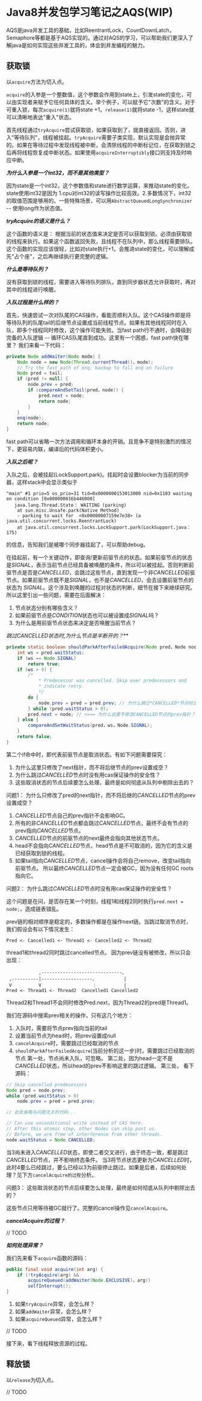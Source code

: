 # Java8并发包学习笔记之AQS(WIP)

AQS是java并发工具的基础，比如ReentrantLock，CountDownLatch，Semaphore等都是基于AQS实现的。通过对AQS的学习，可以帮助我们更深入了解java是如何实现这些并发工具的，体会到并发编程的魅力。

## 获取锁
以`acquire`方法为切入点。

`acquire`的入参是一个整数值，这个参数会作用到state上，引发state的变化，可以由实现者来赋予它任何具体的含义。举个例子，可以赋予它"次数"的含义。对于可重入锁，每次`acquire(1)`就将state +1，`release(1)`就将state -1，这样state就可以清晰地表达"重入"状态。

首先线程通过`tryAcquire`尝试获取锁，如果获取到了，就直接返回。否则，进入"等待队列"，线程被挂起。`tryAcquire`需要子类实现，默认实现是会抛异常的。如果在等待过程中发现线程被中断，会清除线程的中断标记位，在获取到锁之后再将线程恢复成中断状态。如果使用`acquireInterruptibly`接口则支持及时响应中断。

***为什么入参是一个int32，而不是其他类型？***

因为state是一个int32，这个参数值和state进行数学运算，来推动state的变化。state使用int32是因为 1.cpu对int32的读写操作比较高效。2.多数情况下，int32的取值范围是够用的。一些特殊场景，可以用`AbstractQueuedLongSynchronizer` -- 使用long作为状态值。

***tryAcquire的语义是什么？***

这个函数的语义是： 根据当前的状态值来决定是否可以获取到锁。必须由获取锁的线程来执行。如果这个函数返回失败，且线程不在队列中，那么线程需要排队。这个函数的实现应该很轻，比如对state执行+1，会推进state的变化，可以理解成先"占个座"，之后再继续执行更完整的逻辑。

***什么是等待队列？***

没有获取到锁的线程，需要进入等待队列排队，直到同步器状态允许获取时，再对其中的线程进行唤醒。

***入队过程是什么样的？***

首先，快速尝试一次对队尾的CAS操作，看能否顺利入队。这个CAS操作即是将等待队列的队尾tail的后继节点设置成当前线程节点。如果有其他线程同时在入队，即多个线程同时修改，这个操作可能失败。当fast path行不通时，会降级到完备的入队逻辑 -- 循环CAS队尾直到成功。这里有一个困惑，fast path快在哪里？ 我们来看一下代码：
```java
private Node addWaiter(Node mode) {
    Node node = new Node(Thread.currentThread()，mode);
    // Try the fast path of enq; backup to full enq on failure
    Node pred = tail;
    if (pred != null) {
        node.prev = pred;
        if (compareAndSetTail(pred，node)) {
            pred.next = node;
            return node;
        }
    }
    enq(node);
    return node;
}
```
fast path可以省略一次方法调用和循环本身的开销。且竞争不是特别激烈的情况下，更容易内联，编译后的代码体积更小。

***入队之后呢？***

入队之后，会被挂起(LockSupport.park)。挂起时会设置blocker为当前的同步器，这样stack中会显示类似于
```
"main" #1 prio=5 os_prio=31 tid=0x0000000153013000 nid=0x1103 waiting on condition [0x000000016b446000]
   java.lang.Thread.State： WAITING (parking)
	at sun.misc.Unsafe.park(Native Method)
	- parking to wait for  <0x00000007159e7e38> (a java.util.concurrent.locks.ReentrantLock)
	at java.util.concurrent.locks.LockSupport.park(LockSupport.java：175)
```
的信息，告知我们是被哪个同步器挂起了，可以帮助debug。

在挂起前，有一个关键动作，即查询/更新前驱节点的状态。如果前驱节点的状态是*SIGNAL*，表示当前节点已经具备被唤醒的条件，所以可以被挂起。否则判断前驱节点是否是*CANCELLED*，会跳过这些节点，直到发现一个非*CANCELLED*前驱节点。如果前驱节点既不是*SIGNAL*，也不是*CANCELLED*，会去设置前驱节点的状态为 *SIGNAL*。这个涉及到唤醒的过程对状态的判断，细节在接下来继续研究。所以这里引出一些问题，需要在后面解决：
1. 节点状态分别有哪些含义？
2. 如果前驱节点是*CONDITION*状态也可以被设置成*SIGNAL*吗？
3. 为什么是用前驱节点状态来决定是否唤醒当前节点？

***跳过*CANCELLED*状态时,为什么节点是半断开的？***
```java
private static boolean shouldParkAfterFailedAcquire(Node pred，Node node) {
    int ws = pred.waitStatus;
    if (ws == Node.SIGNAL)
        return true;
    if (ws > 0) {
        /*
            * Predecessor was cancelled. Skip over predecessors and
            * indicate retry.
            */
        do {
            node.prev = pred = pred.prev; // 为什么跳过*CANCELLED*节点时没有用cas保证操作的安全性？
        } while (pred.waitStatus > 0);
        pred.next = node; // <=== 为什么这里不修改CANCELLED节点的prev指针？
    } else {
        compareAndSetWaitStatus(pred，ws，Node.SIGNAL);
    }
    return false;
}
```
第二个if命中时，即代表前驱节点是取消状态。有如下问题需要探究：
1. 为什么这里只修改了next指针，而不将后继节点的prev设置成空？
2. 为什么跳过*CANCELLED*节点时没有用cas保证操作的安全性？
3. 这些取消状态的节点后续要怎么处理，最终是如何彻底从队列中剔除出去的？

问题1： 为什么只修改了pred的next指针，而不将后继的*CANCELLED*节点的prev设置成空？
1. *CANCELLED*节点自己的prev指针不会影响GC。
2. 所有的非*CANCELLED*节点都会跳过*CANCELLED*节点，最终不会有节点的prev指向*CANCELLED*节点。
3. *CANCELLED*节点的前驱节点的next最终会指向其他状态节点。
4. head不会指向*CANCELLED*节点，head节点是不可取消的，因为它的含义是已经获取到锁的线程。
5. 如果tail指向*CANCELLED*节点，cancel操作会将自己remove，改变tail指向前驱节点。
所以最终*CANCELLED*节点一定会被GC，因为没有任何GC roots指向它。

问题2： 为什么跳过*CANCELLED*节点时没有用cas保证操作的安全性？

这个问题是在问，是否存在某一个时刻，线程1和线程2同时执行`pred.next = node;`，造成链表错乱。

prev链的相对顺序是稳定的，多数操作都是在操作next链。当跳过取消节点时，我们假设会有以下情况发生：
```
Pred <- Cancelled1 <- Thread1 <- Cancelled2 <- Thread2
```
thread1和thread2同时跳过cancelled节点。
因为prev链没有被修改，所以只会出现：
```
            ,------------------------------、
 ,----------|-------------------、          |
 V          V                   ｜          |
Pred <- Thread1 <- Thread2  Cancelled1 Cancelled2
```
Thread2和Thread1不会同时修改Pred.next，因为Thread2的pred是Thread1。

我们在源码中搜索prev相关的操作，只有这几个地方：
1. 入队时，需要将节点prev指向当前的tail
2. 设置当前节点为head时，将prev设置成null
3. `cancelAcquire`时，需要跳过已经取消的节点
4. `shouldParkAfterFailedAcquire`(当前分析的这一步)时，需要跳过已经取消的节点
第一处，节点尚未入队，可忽略。
第二处，因为head一定不是*CANCELLED*状态，所以head的prev不影响这里的跳过逻辑。
第三处，
看下源码：

```java
// Skip cancelled predecessors
Node pred = node.prev;
while (pred.waitStatus > 0)
    node.prev = pred = pred.prev;

// 此处省略与问题无关的代码...

// Can use unconditional write instead of CAS here.
// After this atomic step, other Nodes can skip past us.
// Before, we are free of interference from other threads.
node.waitStatus = Node.CANCELLED;
```
当3尚未进入*CANCELLED*状态，即使二者交叉进行，由于终态一致，都是跳过*CANCELLED*节点，并不影响终态条件。
当3将节点状态更新为*CANCELLED*时，此时4要么已经跳过，要么已经以3为前驱停止跳过。如果是后者，后续如何处理？见下方`cancelAcquire的过程`分析。

问题3： 这些取消状态的节点后续要怎么处理，最终是如何彻底从队列中剔除出去的？

这些节点只用等待被GC就行了。完整的cancel操作见`cancelAcquire`。

***cancelAcquire的过程？***


// TODO

***如何处理异常？***

我们先来看下`acquire`函数的源码：
```java
public final void acquire(int arg) {
    if (!tryAcquire(arg) &&
        acquireQueued(addWaiter(Node.EXCLUSIVE)，arg))
        selfInterrupt();
}
```
1. 如果`tryAcquire`异常，会怎么样？
2. 如果`addWaiter`异常，会怎么样？
3. 如果`acquireQueued`异常，会怎么样？

// TODO

接下来，看下线程释放资源的过程。
## 释放锁
以`release`为切入点。

// TODO
